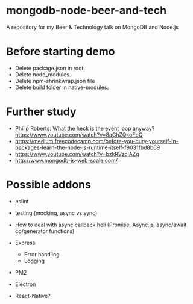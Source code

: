 # mongodb-node-beer-and-tech
A repository for my Beer &amp; Technology talk on MongoDB and Node.js

# Before starting demo
* Delete package.json in root.
* Delete node_modules.
* Delete npm-shrinkwrap.json file
* Delete build folder in native-modules.

# Further study
* Philip Roberts: What the heck is the event loop anyway? https://www.youtube.com/watch?v=8aGhZQkoFbQ
* https://medium.freecodecamp.com/before-you-bury-yourself-in-packages-learn-the-node-js-runtime-itself-f9031fbd8b69
* https://www.youtube.com/watch?v=bzkRVzciAZg
* http://www.mongodb-is-web-scale.com/

# Possible addons

* eslint
* testing (mocking, async vs sync)

* How to deal with async callback hell (Promise, Async.js, async/await co/generator functions)

* Express
    - Error handling
    - Logging
* PM2
* Electron
* React-Native?